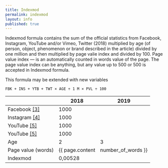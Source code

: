 ```yaml
---
title: Indexmod
permalink: indexmod
layout: info
published: true
---
```


Indexmod formula contains the sum of the official statistics from Facebook, Instagram, YouTube and/or Vimeo, Twitter (2018) multiplied by age (of person, object, phenomenon or brand described in the article) divided by one million and then multiplied by page valie index and divided by 100. Page value index — is an automatically counted in words value of the page. The page value index can be anything, but any value up to 500 or 500 is accepted in Indexmod formula. 

This formula may be extended with new variables

`FBK + INS + YTB + TWT × AGE ÷ 1 M × PVL ÷ 100`

||2018|2019|
|-|-|-|
|Facebook <span id="a3">[\[3\]](#f3)</span>|1000||
|Instagram <span id="a4">[\[4\]](#f4)</span>|1000||
|YouTube <span id="a5">[\[5\]](#f5)</span>|1000||
|YouTube <span id="a5">[\[5\]](#f5)</span>|1000||
|Age|2|3|
|Page value (words)|{{ page.content | number_of_words }}||
|Indexmod|0,00528||



